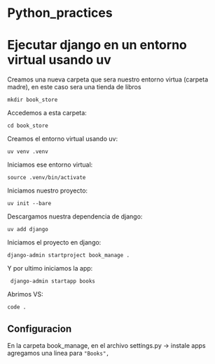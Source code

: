 # Python_practices
# Ejecutar django en un entorno virtual usando uv

Creamos una nueva carpeta que sera nuestro entorno virtua (carpeta madre), en este caso sera una tienda de libros

```plaintext
mkdir book_store
```
Accedemos a esta carpeta:

```plaintext
cd book_store
```
Creamos el entorno virtual usando uv:

```plaintext
uv venv .venv
```
Iniciamos ese entorno virtual:

```plaintext
source .venv/bin/activate
```
Iniciamos nuestro proyecto:

```plaintext
uv init --bare
```
Descargamos nuestra dependencia de django:

```plaintext
uv add django
```
Iniciamos el proyecto en django:

```plaintext
django-admin startproject book_manage .
```

Y por ultimo iniciamos la app:

```plaintext
 django-admin startapp books
```

Abrimos VS:

```plaintext
code .
```

## Configuracion
En la carpeta book_manage, en el archivo settings.py -> instale apps agregamos una linea para `"Books",`
